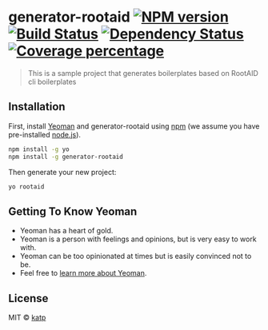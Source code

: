 # generator-rootaid [![NPM version][npm-image]][npm-url] [![Build Status][travis-image]][travis-url] [![Dependency Status][daviddm-image]][daviddm-url] [![Coverage percentage][coveralls-image]][coveralls-url]
> This is a sample project that generates boilerplates based on RootAID cli boilerplates

## Installation

First, install [Yeoman](http://yeoman.io) and generator-rootaid using [npm](https://www.npmjs.com/) (we assume you have pre-installed [node.js](https://nodejs.org/)).

```bash
npm install -g yo
npm install -g generator-rootaid
```

Then generate your new project:

```bash
yo rootaid
```

## Getting To Know Yeoman

 * Yeoman has a heart of gold.
 * Yeoman is a person with feelings and opinions, but is very easy to work with.
 * Yeoman can be too opinionated at times but is easily convinced not to be.
 * Feel free to [learn more about Yeoman](http://yeoman.io/). 

## License

MIT © [katp]()


[npm-image]: https://badge.fury.io/js/generator-rootaid.svg
[npm-url]: https://npmjs.org/package/generator-rootaid
[travis-image]: https://travis-ci.com/katp1998/generator-rootaid.svg?branch=master
[travis-url]: https://travis-ci.com/katp1998/generator-rootaid
[daviddm-image]: https://david-dm.org/katp1998/generator-rootaid.svg?theme=shields.io
[daviddm-url]: https://david-dm.org/katp1998/generator-rootaid
[coveralls-image]: https://coveralls.io/repos/katp1998/generator-rootaid/badge.svg
[coveralls-url]: https://coveralls.io/r/katp1998/generator-rootaid
